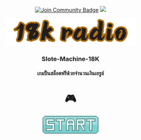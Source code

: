 <p align="center"><a href="https://discord.gg/AsZgC95SYu"><img src="https://img.shields.io/discord/639137693975969803.svg?style=flat&label=Join%20Discord&color=7289DA" alt="Join Community Badge"/></a>
<a href="https://www.facebook.com/18KRADIO"><img src="https://camo.githubusercontent.com/2d1ffa69dd491ebeca01b2098cf8233dd09950ff5895abccd5b455ca442abc59/68747470733a2f2f696d672e736869656c64732e696f2f62616467652f46616365626f6f6b2d3138373746323f7374796c653d666f722d7468652d6261646765266c6f676f3d66616365626f6f6b266c6f676f436f6c6f723d7768697465" height="20"/></a></p>
<p align="center"><a href="#"><img src="sprites/logo_ctl.png"/></a><p/>
<h3 align="center">Slote-Machine-18K</h3>
<h4 align="center">เกมปั่นสล็อตฟรีด้วยจำนวนเงินเยรูล์</h4>

<h1 align="center">🎮</h1>
<p align="center"><a href="https://18k-radio.github.io/Slote-Machine-18K/"><img src="sprites/button_start.png" width="150"/></a></p>